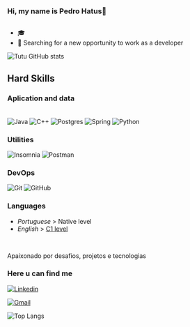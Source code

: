 ### Hi, my name is Pedro Hatus🌊
<img src="https://camo.githubusercontent.com/5e8c0c6ed22e0558bfab8dcb3691cd9545f3430111f6c823e2c6d6d554235798/68747470733a2f2f6b6f6d617265762e636f6d2f67687076632f3f757365726e616d653d5265694c6f6b6f3426636f6c6f723d303036626564" alt="" data-canonical-src="https://komarev.com/ghpvc/?username=Hratus;color=006bed" style="max-width: 100%;">
<ul dir="auto">
<li>🎓</li>
<li>💼 Searching for a new opportunity to work as a developer</li>
</li>
</ul>


![Tutu GitHub stats](https://github-readme-stats.vercel.app/api?username=Hratus&show_icons=true&theme=radical)
## Hard Skills
### Aplication and data

<div style="display: inline_block"><br/>
  
  <img alt="Java" align="center" src="https://img.shields.io/badge/Java-ED8B00?style=for-the-badge&logo=openjdk&logoColor=white" />
  <img alt="C++" align="center" src="https://img.shields.io/badge/C%2B%2B-00599C?style=for-the-badge&logo=c%2B%2B&logoColor=white" />
  <img alt="Postgres" align="center" src="https://img.shields.io/badge/PostgreSQL-316192?style=for-the-badge&logo=postgresql&logoColor=white" />
  <img alt="Spring" align="center" src="https://img.shields.io/badge/Spring-6DB33F?style=for-the-badge&logo=spring&logoColor=white" />
  <img alt="Python" align="center" src="https://img.shields.io/badge/Python-14354C?style=for-the-badge&logo=python&logoColor=white" />

  ### Utilities

  <img src="https://camo.githubusercontent.com/c279ce799396f9873435f8aa225ead928ec7e4907d098d6674a02daf474f52ab/68747470733a2f2f696d672e736869656c64732e696f2f62616467652f2d496e736f6d6e69612d3333333333333f7374796c653d666c6174266c6f676f3d696e736f6d6e6961" alt="Insomnia" data-canonical-src="https://img.shields.io/badge/-Insomnia-333333?style=flat&amp;logo=insomnia" style="max-width: 100%;">
  <img src="https://camo.githubusercontent.com/5ab10d9a0250b69485fbbee21ad68a98d25f4f2dc7e7042650431da749ed4153/68747470733a2f2f696d672e736869656c64732e696f2f62616467652f2d506f73746d616e2d3333333333333f7374796c653d666c6174266c6f676f3d706f73746d616e" alt="Postman" data-canonical-src="https://img.shields.io/badge/-Postman-333333?style=flat&amp;logo=postman" style="max-width: 100%;">

### DevOps

<img src="https://camo.githubusercontent.com/03ffb2569aad0ebb1f6cbf48a97bc02b46b3f93a6503e2f442f77877b0d91b5c/68747470733a2f2f696d672e736869656c64732e696f2f62616467652f2d4769742d3333333333333f7374796c653d666c6174266c6f676f3d676974" alt="Git" data-canonical-src="https://img.shields.io/badge/-Git-333333?style=flat&amp;logo=git" style="max-width: 100%;">
<img src="https://camo.githubusercontent.com/abbb966b6e9da13ae88304c28c53ea42a6ff948f9be2753445f008b0ad7e8f6d/68747470733a2f2f696d672e736869656c64732e696f2f62616467652f2d4769744875622d3333333333333f7374796c653d666c6174266c6f676f3d676974687562" alt="GitHub" data-canonical-src="https://img.shields.io/badge/-GitHub-333333?style=flat&amp;logo=github" style="max-width: 100%;">

### Languages

<ul dir="auto">
<li><em>Portuguese</em> &gt; Native level</li>
<li><em>English</em> &gt; <a href="https://www.efset.org/cert/1B7zUh" rel="nofollow">C1 level</a></li>

</ul><br/>

Apaixonado por desafios, projetos e tecnologias

### Here u can find me

[![Linkedin](https://img.shields.io/badge/LinkedIn-0077B5?style=for-the-badge&logo=linkedin&logoColor=white)](https://www.linkedin.com/in/pedro-hatus-b04b7b1a0/)

[![Gmail](https://img.shields.io/badge/Gmail-D14836?style=for-the-badge&logo=gmail&logoColor=white)](phb.briano@gmail.com)

![Top Langs](https://github-readme-stats.vercel.app/api/top-langs/?username=Hratus&hide_progress=true)


  
  
  




 
  
</div>
